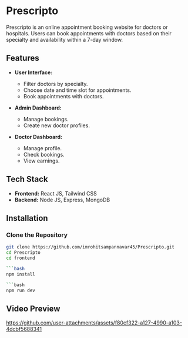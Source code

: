 # Prescripto

Prescripto is an online appointment booking website for doctors or hospitals. Users can book appointments with doctors based on their specialty and availability within a 7-day window.

## Features

- **User Interface:**
  - Filter doctors by specialty.
  - Choose date and time slot for appointments.
  - Book appointments with doctors.

- **Admin Dashboard:**
  - Manage bookings.
  - Create new doctor profiles.

- **Doctor Dashboard:**
  - Manage profile.
  - Check bookings.
  - View earnings.

## Tech Stack

- **Frontend:** React JS, Tailwind CSS
- **Backend:** Node JS, Express, MongoDB

## Installation

### Clone the Repository

```bash
git clone https://github.com/imrohitsampannavar45/Prescripto.git
cd Prescripto
cd frontend

```bash
npm install

```bash
npm run dev

```


## Video Preview



https://github.com/user-attachments/assets/f80cf322-a127-4990-a103-4dcbf5688341




